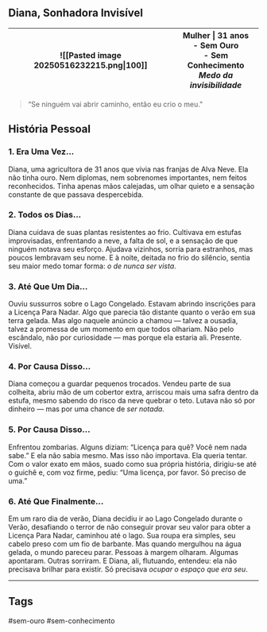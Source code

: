 ## Diana, Sonhadora Invisível
| ![[Pasted image 20250516232215.png\|100]] | Mulher \| 31 anos<br>- Sem Ouro<br>- Sem Conhecimento<br>*Medo da invisibilidade* |
| ----------------------------------------- | --------------------------------------------------------------------------------- |
> “Se ninguém vai abrir caminho, então eu crio o meu."
## História Pessoal
### 1. Era Uma Vez...
Diana, uma agricultora de 31 anos que vivia nas franjas de Alva Neve. Ela não tinha ouro. Nem diplomas, nem sobrenomes importantes, nem feitos reconhecidos. Tinha apenas mãos calejadas, um olhar quieto e a sensação constante de que passava despercebida. 
### 2. Todos os Dias...
Diana cuidava de suas plantas resistentes ao frio. Cultivava em estufas improvisadas, enfrentando a neve, a falta de sol, e a sensação de que ninguém notava seu esforço. Ajudava vizinhos, sorria para estranhos, mas poucos lembravam seu nome. E à noite, deitada no frio do silêncio, sentia seu maior medo tomar forma: _o de nunca ser vista_.
### 3. Até Que Um Dia...
Ouviu sussurros sobre o Lago Congelado. Estavam abrindo inscrições para a Licença Para Nadar. Algo que parecia tão distante quanto o verão em sua terra gelada. Mas algo naquele anúncio a chamou — talvez a ousadia, talvez a promessa de um momento em que todos olhariam. Não pelo escândalo, não por curiosidade — mas porque ela estaria ali. Presente. Visível.
### 4. Por Causa Disso...
Diana começou a guardar pequenos trocados. Vendeu parte de sua colheita, abriu mão de um cobertor extra, arriscou mais uma safra dentro da estufa, mesmo sabendo do risco da neve quebrar o teto. Lutava não só por dinheiro — mas por uma chance de _ser notada_.
### 5. Por Causa Disso...
Enfrentou zombarias. Alguns diziam: “Licença para quê? Você nem nada sabe.” E ela não sabia mesmo. Mas isso não importava. Ela queria tentar. Com o valor exato em mãos, suado como sua própria história, dirigiu-se até o guichê e, com voz firme, pediu: “Uma licença, por favor. Só preciso de uma.”

### 6. Até Que Finalmente...
Em um raro dia de verão, Diana decidiu ir ao Lago Congelado durante o Verão, desafiando o terror de não conseguir provar seu valor para obter a Licença Para Nadar, caminhou até o lago. Sua roupa era simples, seu cabelo preso com um fio de barbante. Mas quando mergulhou na água gelada, o mundo pareceu parar. Pessoas à margem olharam. Algumas apontaram. Outras sorriram. E Diana, ali, flutuando, entendeu: ela não precisava brilhar para existir. Só precisava _ocupar o espaço que era seu_.


---
## Tags
#sem-ouro #sem-conhecimento